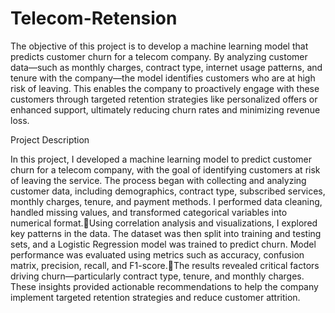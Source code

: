 # Telecom-Retension


The objective of this project is to develop a machine learning model that predicts customer churn for a telecom company. By analyzing customer data—such as monthly charges, contract type, internet usage patterns, and tenure with the company—the model identifies customers who are at high risk of leaving. This enables the company to proactively engage with these customers through targeted retention strategies like personalized offers or enhanced support, ultimately reducing churn rates and minimizing revenue loss.


Project Description

In this project, I developed a machine learning model to predict customer churn for a telecom company, with the goal of identifying customers at risk of leaving the service. The process began with collecting and analyzing customer data, including demographics, contract type, subscribed services, monthly charges, tenure, and payment methods. I performed data cleaning, handled missing values, and transformed categorical variables into numerical format.Using correlation analysis and visualizations, I explored key patterns in the data. The dataset was then split into training and testing sets, and a Logistic Regression model was trained to predict churn. Model performance was evaluated using metrics such as accuracy, confusion matrix, precision, recall, and F1-score.The results revealed critical factors driving churn—particularly contract type, tenure, and monthly charges. These insights provided actionable recommendations to help the company implement targeted retention strategies and reduce customer attrition.

